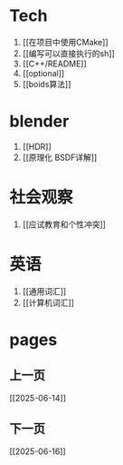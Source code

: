 # Tech
1. [[在项目中使用CMake]]
2. [[编写可以直接执行的sh]]
3. [[C++/README]]
4. [[optional]]
5. [[boids算法]]

# blender
1. [[HDR]]
2. [[原理化 BSDF详解]]

# 社会观察
1. [[应试教育和个性冲突]]

# 英语
1. [[通用词汇]]
2. [[计算机词汇]]
# pages
## 上一页
[[2025-06-14]]
## 下一页
[[2025-06-16]]